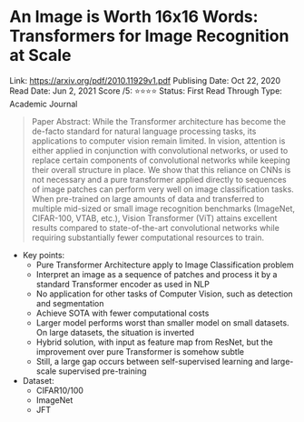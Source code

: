 # An Image is Worth 16x16 Words: Transformers for Image Recognition at Scale

Link: https://arxiv.org/pdf/2010.11929v1.pdf
Publising Date: Oct 22, 2020
Read Date: Jun 2, 2021
Score /5: ⭐️⭐️⭐️⭐️
Status: First Read Through
Type: Academic Journal

> Paper Abstract: While the Transformer architecture has become the de-facto standard for natural language processing tasks, its applications to computer vision remain limited. In vision, attention is either applied in conjunction with convolutional networks, or used to replace certain components of convolutional networks while keeping their overall structure in place. We show that this reliance on CNNs is not necessary and a pure transformer applied directly to sequences of image patches can perform very well on image classification tasks. When pre-trained on large amounts of data and transferred to multiple mid-sized or small image recognition benchmarks (ImageNet, CIFAR-100, VTAB, etc.), Vision Transformer (ViT) attains excellent results compared to state-of-the-art convolutional networks while requiring substantially fewer computational resources to train.

- Key points:
    - Pure Transformer Architecture apply to Image Classification problem
    - Interpret an image as a sequence of patches and process it by a standard
    Transformer encoder as used in NLP
    - No application for other tasks of Computer Vision, such as detection and segmentation
    - Achieve SOTA with fewer computational costs
    - Larger model performs worst than smaller model on small datasets. On large datasets, the situation is inverted
    - Hybrid solution, with input as feature map from ResNet, but the improvement over pure Transformer is somehow subtle
    - Still, a large gap occurs between self-supervised learning and large-scale supervised pre-training
- Dataset:
    - CIFAR10/100
    - ImageNet
    - JFT